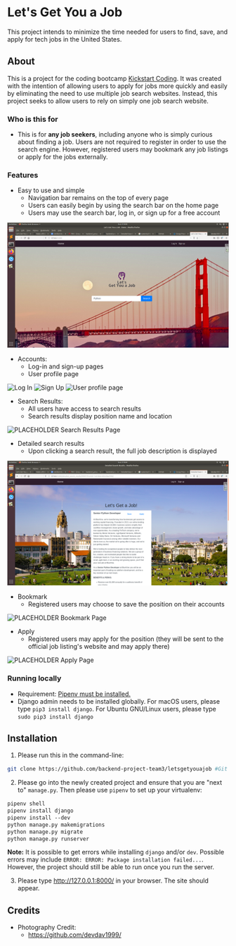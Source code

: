 # Let's Get You a Job

This project intends to minimize the time needed for users to find, save, and apply for tech jobs in the United States.

## About

This is a project for the coding bootcamp [Kickstart Coding](http://kickstartcoding.com/). It was created with the intention of allowing users to apply for jobs more quickly and easily by eliminating the need to use multiple job search websites. Instead, this project seeks to allow users to rely on simply one job search website. 

### Who is this for

* This is for **any job seekers**, including anyone who is simply curious about finding a job. Users are not required to register in order to use the search engine. However, registered users may bookmark any job listings or apply for the jobs externally. 

### Features

* Easy to use and simple
    * Navigation bar remains on the top of every page
    * Users can easily begin by using the search bar on the home page
    * Users may use the search bar, log in, or sign up for a free account

![Home Page](./apps/core/static/images/homepage.png)

* Accounts:
    * Log-in and sign-up pages
    * User profile page

![Log In](./apps/core/static/images/placeholder.png)
![Sign Up](./apps/core/static/images/placeholder.png)
![User profile page](./apps/core/static/images/user-profile-page-screenshot-scaled.xcf)

* Search Results:
    * All users have access to search results 
    * Search results display position name and location

![PLACEHOLDER Search Results Page](.apps/core/static/images/searchresultspage.png)

* Detailed search results
    * Upon clicking a search result, the full job description is displayed 

![PLACEHOLDER Detailed Search Results Page](./apps/core/static/images/detailedsearchresultspage.png)

* Bookmark
    * Registered users may choose to save the position on their accounts 

![PLACEHOLDER Bookmark Page](./apps/core/static/images/placeholder.png)

* Apply
    * Registered users may apply for the position (they will be sent to the official job listing's website and may apply there)

![PLACEHOLDER Apply Page](./apps/core/static/images/placeholder.png)

### Running locally

* Requirement: [Pipenv must be installed.](https://github.com/kickstartcoding/pipenv-getting-started)
* Django admin needs to be installed globally. For macOS users, please type `pip3 install django`. For Ubuntu GNU/Linux users, please type `sudo pip3 install django`

## Installation

1. Please run this in the command-line:

```bash
git clone https://github.com/backend-project-team3/letsgetyouajob #Git clone repo
```

2. Please go into the newly created project and ensure that you are "next to" `manage.py`. Then please use `pipenv` to set up your virtualenv: 
```
pipenv shell
pipenv install django 
pipenv install --dev
python manage.py makemigrations
python manage.py migrate
python manage.py runserver
```

**Note:** It is possible to get errors while installing `django` and/or `dev`. Possible errors may include `ERROR: ERROR: Package installation failed...`. However, the project should still be able to run once you run the server. 

3. Please type http://127.0.0.1:8000/ in your browser. The site should appear.

## Credits

* Photography Credit:
    * https://github.com/devdav1999/
